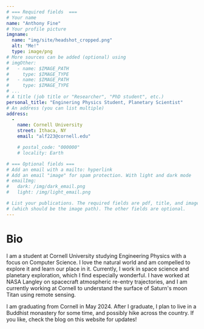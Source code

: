```yaml
---
# === Required fields  ===
# Your name 
name: "Anthony Fine"
# Your profile picture
imgname: 
  name: "img/site/headshot_cropped.png"
  alt: "Me!"
  type: image/png
# More sources can be added (optional) using 
# imgOther:
#   - name: $IMAGE_PATH
#     type: $IMAGE_TYPE
#   - name: $IMAGE_PATH
#     type: $IMAGE_TYPE
# ...
# A title (job title or "Researcher", "PhD student", etc.)
personal_title: "Enginering Physics Student, Planetary Scientist"
# An address (you can list multiple)
address: 
  - 
    name: Cornell University 
    street: Ithaca, NY
    email: "alf223@cornell.edu"

    # postal_code: "000000"
    # locality: Earth

# === Optional fields ===
# Add an email with a mailto: hyperlink
# Add an email "image" for spam protection. With light and dark mode
# emailImg: 
#   dark: /img/dark_email.png
#   light: /img/light_email.png

# List your publications. The required fields are pdf, title, and image 
# (which should be the image path). The other fields are optional.
---
```


# Bio

I am a student at Cornell University studying Engineering Physics with a focus on Computer Science. I love the natural world and am compelled to explore it and learn our place in it. Currently, I work in space science and planetary exploration, which I find especially wonderful. I have worked at NASA Langley on spacecraft atmospheric re-entry trajectories, and I am currently working at Cornell to understand the surface of Saturn's moon Titan using remote sensing. 

I am graduating from Cornell in May 2024. After I graduate, I plan to live in a Buddhist monastery for some time, and possibly hike across the country. If you like, check the blog on this website for updates!